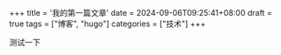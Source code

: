 +++
title = '我的第一篇文章'
date = 2024-09-06T09:25:41+08:00
draft = true
tags = ["博客", "hugo"] 
categories = ["技术"] 
+++

测试一下
